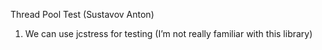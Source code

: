 Thread Pool Test (Sustavov Anton)

1. We can use jcstress for testing (I’m not really familiar with this library)